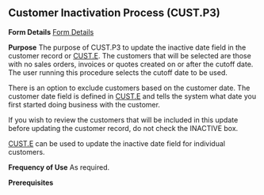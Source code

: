 ## Customer Inactivation Process (CUST.P3)
<PageHeader />

**Form Details**
[Form Details](../CUST-P3-1/README.md)

**Purpose**
The purpose of CUST.P3 to update the inactive date field in the customer
record or [CUST.E](../CUST-E/README.md). The customers that will be selected are those
with no sales orders, invoices or quotes created on or after the cutoff date.
The user running this procedure selects the cutoff date to be used.

There is an option to exclude customers based on the customer date. The
customer date field is defined in [CUST.E](../CUST-E/README.md) and tells the system
what date you first started doing business with the customer.

If you wish to review the customers that will be included in this update
before updating the customer record, do not check the INACTIVE box.

[CUST.E](../CUST-E/README.md) can be used to update the inactive date field for
individual customers.

**Frequency of Use**
As required.

**Prerequisites**

<badge text= "Version 8.10.57 " vertical="middle" />

<PageFooter />
